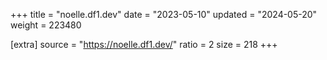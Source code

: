 +++
title = "noelle.df1.dev"
date = "2023-05-10"
updated = "2024-05-20"
weight = 223480

[extra]
source = "https://noelle.df1.dev/"
ratio = 2
size = 218
+++
